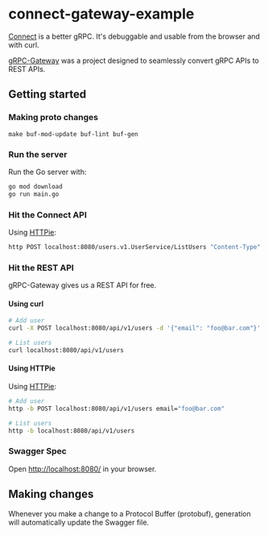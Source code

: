 # connect-gateway-example

[Connect](https://buf.build/blog/connect-a-better-grpc) is a better gRPC.
It's debuggable and usable from the browser and with curl.

[gRPC-Gateway](https://grpc-ecosystem.github.io/grpc-gateway/) was a project
designed to seamlessly convert gRPC APIs to REST APIs.

## Getting started

### Making proto changes
```shell
make buf-mod-update buf-lint buf-gen
```

### Run the server
Run the Go server with:
```bash
go mod download
go run main.go
```

### Hit the Connect API
Using [HTTPie](https://httpie.io/):
```bash
http POST localhost:8080/users.v1.UserService/ListUsers "Content-Type":application/json
```

### Hit the REST API

gRPC-Gateway gives us a REST API for free.

#### Using curl
```bash
# Add user
curl -X POST localhost:8080/api/v1/users -d '{"email": "foo@bar.com"}'

# List users
curl localhost:8080/api/v1/users
```

#### Using HTTPie
Using [HTTPie](https://httpie.io/):
```bash
# Add user
http -b POST localhost:8080/api/v1/users email="foo@bar.com"

# List users
http -b localhost:8080/api/v1/users
```

### Swagger Spec
Open [http://localhost:8080/](http://localhost:8080/) in your browser.

## Making changes

Whenever you make a change to a Protocol Buffer (protobuf), generation will automatically update the Swagger file. 
